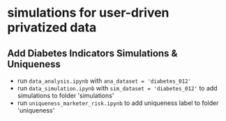 # simulations for user-driven privatized data

## Add Diabetes Indicators Simulations & Uniqueness

- run `data_analysis.ipynb` with `ana_dataset = 'diabetes_012'`
- run `data_simulation.ipynb` with `sim_dataset = 'diabetes_012'` to add simulations to folder 'simulations'
- run `uniqueness_marketer_risk.ipynb` to add uniqueness label to folder 'uniqueness'
